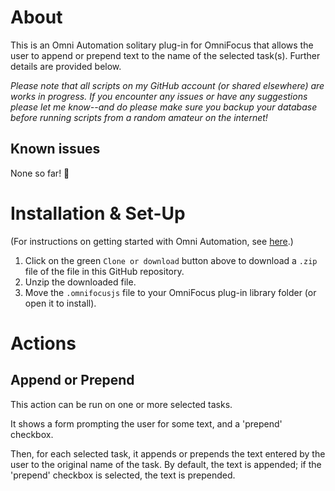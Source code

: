 # About

This is an Omni Automation solitary plug-in for OmniFocus that allows the user to append or prepend text to the name of the selected task(s). Further details are provided below.

_Please note that all scripts on my GitHub account (or shared elsewhere) are works in progress. If you encounter any issues or have any suggestions please let me know--and do please make sure you backup your database before running scripts from a random amateur on the internet!_

## Known issues

None so far! 🤞

# Installation & Set-Up

(For instructions on getting started with Omni Automation, see [here](https://kaitlinsalzke.com/how-to/how-to-add-a-omnijs-plug-in-to-omnifocus-and-assign-a-keyboard-shortcut/).)

1. Click on the green `Clone or download` button above to download a `.zip` file of the file in this GitHub repository.
2. Unzip the downloaded file.
3. Move the `.omnifocusjs` file to your OmniFocus plug-in library folder (or open it to install).

# Actions

## Append or Prepend

This action can be run on one or more selected tasks. 

It shows a form prompting the user for some text, and a 'prepend' checkbox. 

Then, for each selected task, it appends or prepends the text entered by the user to the original name of the task. By default, the text is appended; if the 'prepend' checkbox is selected, the text is prepended.